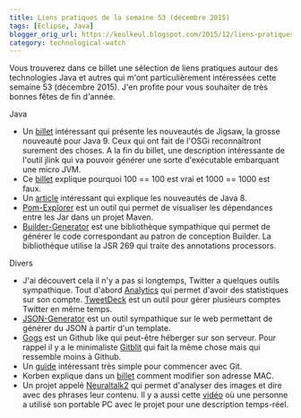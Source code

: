 ```yaml
---
title: Liens pratiques de la semaine 53 (décembre 2015)
tags: [Eclipse, Java]
blogger_orig_url: https://keulkeul.blogspot.com/2015/12/liens-pratiques-de-la-semaine.html
category: technological-watch
---
```


Vous trouverez dans ce billet une sélection de liens pratiques autour des technologies Java et autres qui m'ont particulièrement intéressées cette semaine 53 (décembre 2015). J'en profite pour vous souhaiter de très bonnes fêtes de fin d'année.

Java

* Un [billet](http://qaware.blogspot.fr/2015/10/java-9-jigsaw-long-awaited-java-module.html) intéressant qui présente les nouveautés de Jigsaw, la grosse nouveauté pour Java 9. Ceux qui ont fait de l'OSGi reconnaîtront surement des choses. A la fin du billet, une description intéressante de l'outil jlink qui va pouvoir générer une sorte d'exécutable embarquant une micro JVM.
* Ce [billet](https://dzone.com/articles/why-1000-1000-returns-false-but-100-100-returns-tr) explique pourquoi 100 == 100 est vrai et 1000 == 1000 est faux. 
* Un [article](https://github.com/winterbe/java8-tutorial) intéressant qui explique les nouveautés de Java 8.
* [Pom-Explorer](https://github.com/ltearno/pom-explorer) est un outil qui permet de visualiser les dépendances entre les Jar dans un projet Maven.
* [Builder-Generator](https://github.com/ltearno/builder-generator) est une bibliothèque sympathique qui permet de générer le code correspondant au patron de conception Builder. La bibliothèque utilise la JSR 269 qui traite des annotations processors.

Divers

* J'ai découvert cela il n'y a pas si longtemps, Twitter a quelques outils sympathique. Tout d'abord [Analytics](https://analytics.twitter.com/) qui permet d'avoir des statistiques sur son compte. [TweetDeck](https://tweetdeck.twitter.com/) est un outil pour gérer plusieurs comptes Twitter en même temps.
* [JSON-Generator](http://www.json-generator.com/) est un outil sympathique sur le web permettant de générer du JSON à partir d'un template.
* [Gogs](https://gogs.io/) est un Github like qui peut-être héberger sur son serveur. Pour rappel il y a le minimaliste [Gitblit](http://gitblit.com/) qui fait la même chose mais qui ressemble moins à Github.
* Un [guide](http://rogerdudler.github.io/git-guide/) intéressant très simple pour commencer avec Git.
* Korben explique dans un [billet](http://korben.info/un-outil-pour-changer-son-adresse-mac.html) comment modifier son adresse MAC.
* Un projet appelé [Neuraltalk2](https://github.com/karpathy/neuraltalk2) qui permet d'analyser des images et dire avec des phrases leur contenu. Il y a aussi cette [vidéo](https://vimeo.com/146492001) où une personne a utilisé son portable PC avec le projet pour une description temps-réel.